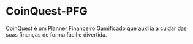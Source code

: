 # CoinQuest-PFG
CoinQuest é um Planner Financeiro Gamificado que auxilia a cuidar das suas finanças de forma fácil e divertida.
